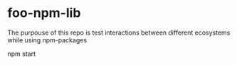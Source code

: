 # foo-npm-lib
The purpouse of this repo is test interactions between different ecosystems while using npm-packages

npm start
